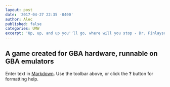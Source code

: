```yaml
---
layout: post
date: '2017-04-27 22:35 -0400'
author: Alec
published: false
categories: UMW
excerpt: 'Up, up, and up you''ll go, where will you stop - Dr. Finlayson - no!!!'
---
```

## A game created for GBA hardware, runnable on GBA emulators 

Enter text in [Markdown](http://daringfireball.net/projects/markdown/). Use the toolbar above, or click the **?** button for formatting help.

